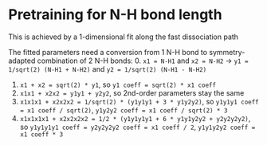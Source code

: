 # Pretraining for N-H bond length
This is achieved by a 1-dimensional fit along the fast dissociation path

The fitted parameters need a conversion from 1 N-H bond to symmetry-adapted combination of 2 N-H bonds:
0. `x1 = N-H1` and `x2 = N-H2` -> `y1 = 1/sqrt(2) (N-H1 + N-H2)` and `y2 = 1/sqrt(2) (N-H1 - N-H2)`
1. `x1 + x2 = sqrt(2) * y1`, so `y1 coeff = sqrt(2) * x1 coeff`
2. `x1x1 + x2x2 = y1y1 + y2y2`, so 2nd-order parameters stay the same
3. `x1x1x1 + x2x2x2 = 1/sqrt(2) * (y1y1y1 + 3 * y1y2y2)`, so `y1y1y1 coeff = x1 coeff / sqrt(2)`, `y1y2y2 coeff = x1 coeff / sqrt(2) * 3`
4. `x1x1x1x1 + x2x2x2x2 = 1/2 * (y1y1y1y1 + 6 * y1y1y2y2 + y2y2y2y2)`, so `y1y1y1y1 coeff = y2y2y2y2 coeff = x1 coeff / 2`, `y1y1y2y2 coeff = x1 coeff * 3`

